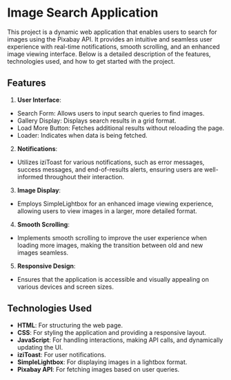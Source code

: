 # Image Search Application

This project is a dynamic web application that enables users to search for images using the Pixabay API. It provides an intuitive and seamless user experience with real-time notifications, smooth scrolling, and an enhanced image viewing interface. Below is a detailed description of the features, technologies used, and how to get started with the project.

## Features

1. **User Interface**:

- Search Form: Allows users to input search queries to find images.
- Gallery Display: Displays search results in a grid format.
- Load More Button: Fetches additional results without reloading the page.
- Loader: Indicates when data is being fetched.

2. **Notifications**:

- Utilizes iziToast for various notifications, such as error messages, success messages, and end-of-results alerts, ensuring users are well-informed throughout their interaction.

3. **Image Display**:

- Employs SimpleLightbox for an enhanced image viewing experience, allowing users to view images in a larger, more detailed format.

4. **Smooth Scrolling**:

- Implements smooth scrolling to improve the user experience when loading more images, making the transition between old and new images seamless.

5. **Responsive Design**:

- Ensures that the application is accessible and visually appealing on various devices and screen sizes.

## Technologies Used

- **HTML**: For structuring the web page.
- **CSS**: For styling the application and providing a responsive layout.
- **JavaScript**: For handling interactions, making API calls, and dynamically updating the UI.
- **iziToast**: For user notifications.
- **SimpleLightbox**: For displaying images in a lightbox format.
- **Pixabay API**: For fetching images based on user queries.
